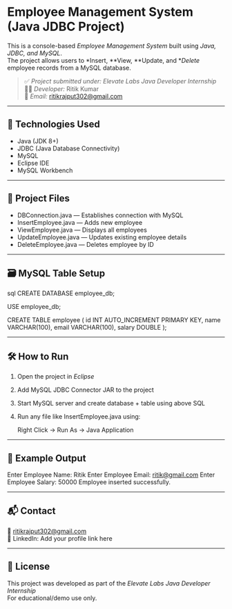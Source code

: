 # Employee Management System (Java JDBC Project)

This is a console-based *Employee Management System* built using *Java, JDBC, and MySQL*.  
The project allows users to *Insert, **View, **Update, and **Delete* employee records from a MySQL database.

> ✅ *Project submitted under: Elevate Labs Java Developer Internship*  
> 👨‍💻 *Developer:* Ritik Kumar  
> 📧 *Email:* [ritikrajput302@gmail.com](mailto:ritikrajput302@gmail.com)

---

## 🔧 Technologies Used

- Java (JDK 8+)
- JDBC (Java Database Connectivity)
- MySQL
- Eclipse IDE
- MySQL Workbench

---

## 📁 Project Files

- DBConnection.java — Establishes connection with MySQL
- InsertEmployee.java — Adds new employee
- ViewEmployee.java — Displays all employees
- UpdateEmployee.java — Updates existing employee details
- DeleteEmployee.java — Deletes employee by ID

---

## 🗃️ MySQL Table Setup

sql
CREATE DATABASE employee_db;

USE employee_db;

CREATE TABLE employee (
    id INT AUTO_INCREMENT PRIMARY KEY,
    name VARCHAR(100),
    email VARCHAR(100),
    salary DOUBLE
);


---

## 🛠️ How to Run

1. Open the project in *Eclipse*
2. Add MySQL JDBC Connector JAR to the project
3. Start MySQL server and create database + table using above SQL
4. Run any file like InsertEmployee.java using:
   
   Right Click → Run As → Java Application
   

---

## 📌 Example Output


Enter Employee Name: Ritik
Enter Employee Email: ritik@gmail.com
Enter Employee Salary: 50000
Employee inserted successfully.


---

## 📬 Contact

📧 [ritikrajput302@gmail.com](mailto:ritikrajput302@gmail.com)  
🔗 LinkedIn: Add your profile link here

---

## 📄 License

This project was developed as part of the *Elevate Labs Java Developer Internship*  
For educational/demo use only.
